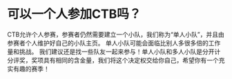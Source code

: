 # 可以一个人参加CTB吗？

CTB允许个人参赛，参赛者仍然需要建立一个小队，我们称为“单人小队”，并且由参赛者个人维护好自己的小队主页。 单人小队可能会面临比别人多很多倍的工作量和挑战。 我们建议还是找一些队友一起来参与！单人小队和多人小队是分开计分评奖，奖项具有相同的含金量，我们将这个决定权交给你自己，希望你有一个充实有趣的赛季！


